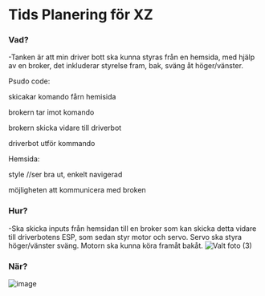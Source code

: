 #         Tids Planering för XZ 
### Vad? 

  -Tanken är att min driver bott ska kunna styras från en hemsida, med hjälp av en broker, det inkluderar styrelse fram, bak, sväng åt höger/vänster.

  Psudo code:
  
  skicakar komando fårn hemisida
  
  brokern tar imot komando

  brokern skicka vidare till driverbot
  
  driverbot utför kommando


  Hemsida:

  style //ser bra ut, enkelt navigerad

  möjligheten att kommunicera med broken

  
### Hur?

  -Ska skicka inputs från hemsidan till en broker som kan skicka detta vidare till driverbotens ESP, som sedan styr motor och servo. Servo ska styra höger/vänster sväng. Motorn ska kunna köra framåt bakåt.
  ![Valt foto (3)](https://github.com/abbindustrigymnasium/driverbot-marcus/assets/158169994/d7fc05c1-43f7-44f2-8cb8-f8a289817294)


### När?

  ![image](https://github.com/abbindustrigymnasium/driverbot-marcus/assets/158169994/859a9d23-f418-435d-b80e-e0ff5ccba153)

